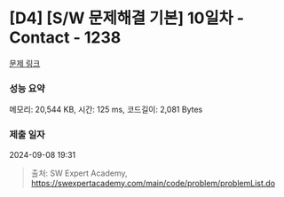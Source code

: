 # [D4] [S/W 문제해결 기본] 10일차 - Contact - 1238 

[문제 링크](https://swexpertacademy.com/main/code/problem/problemDetail.do?contestProbId=AV15B1cKAKwCFAYD) 

### 성능 요약

메모리: 20,544 KB, 시간: 125 ms, 코드길이: 2,081 Bytes

### 제출 일자

2024-09-08 19:31



> 출처: SW Expert Academy, https://swexpertacademy.com/main/code/problem/problemList.do